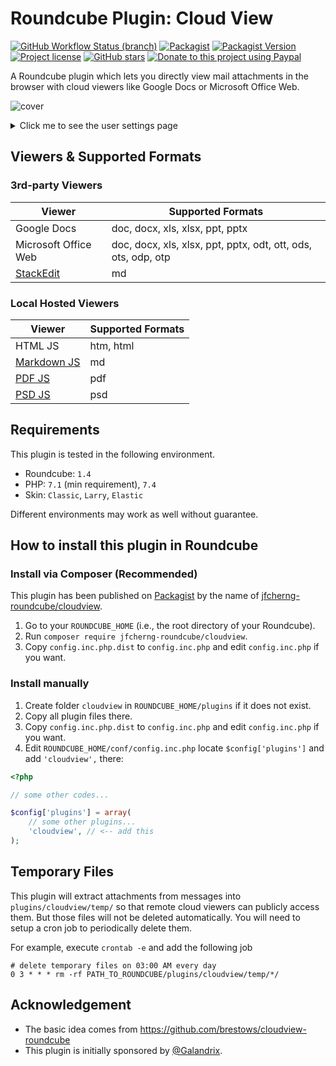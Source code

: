 # Roundcube Plugin: Cloud View

[![GitHub Workflow Status (branch)](https://img.shields.io/github/workflow/status/jfcherng-roundcube/plugin-cloudview/main/master?style=flat-square)](https://github.com/jfcherng-roundcube/plugin-cloudview/actions)
[![Packagist](https://img.shields.io/packagist/dt/jfcherng-roundcube/cloudview?style=flat-square)](https://packagist.org/packages/jfcherng-roundcube/cloudview)
[![Packagist Version](https://img.shields.io/packagist/v/jfcherng-roundcube/cloudview?style=flat-square)](https://packagist.org/packages/jfcherng-roundcube/cloudview)
[![Project license](https://img.shields.io/github/license/jfcherng-roundcube/plugin-cloudview?style=flat-square)](https://github.com/jfcherng-roundcube/plugin-cloudview/blob/master/LICENSE)
[![GitHub stars](https://img.shields.io/github/stars/jfcherng-roundcube/plugin-cloudview?style=flat-square&logo=github)](https://github.com/jfcherng-roundcube/plugin-cloudview/stargazers)
[![Donate to this project using Paypal](https://img.shields.io/badge/paypal-donate-blue.svg?style=flat-square&logo=paypal)](https://www.paypal.me/jfcherng/5usd)

A Roundcube plugin which lets you directly view mail attachments in the browser
with cloud viewers like Google Docs or Microsoft Office Web.

![cover](https://raw.githubusercontent.com/jfcherng-roundcube/plugin-cloudview/master/docs/screenshot/cover.png)

<details>
  <summary>Click me to see the user settings page</summary>
  <img src="https://raw.githubusercontent.com/jfcherng-roundcube/plugin-cloudview/master/docs/screenshot/settings.png">
</details>

## Viewers & Supported Formats

### 3rd-party Viewers

<table>
  <thead>
    <tr>
      <th>Viewer</th>
      <th>Supported Formats</th>
    </tr>
  </thead>
  <tbody>
    <tr>
      <td>Google Docs</td>
      <td>
        doc, docx, xls, xlsx, ppt, pptx
      </td>
    </tr>
    <tr>
      <td>Microsoft Office Web</td>
      <td>
        doc, docx, xls, xlsx, ppt, pptx,
        odt, ott, ods, ots, odp, otp
      </td>
    </tr>
    <tr>
      <td><a href="https://stackedit.io/">StackEdit</a></td>
      <td>md</td>
    </tr>
  </tbody>
</table>

### Local Hosted Viewers

<table>
  <thead>
    <tr>
      <th>Viewer</th>
      <th>Supported Formats</th>
    </tr>
  </thead>
  <tbody>
    <tr>
      <td>HTML JS</td>
      <td>htm, html</td>
    </tr>
    <tr>
      <td><a href="https://github.com/chaitin/strapdown-zeta">Markdown JS</a></td>
      <td>md</td>
    </tr>
    <tr>
      <td><a href="https://github.com/mozilla/pdf.js">PDF JS</a></td>
      <td>pdf</td>
    </tr>
    <tr>
      <td><a href="https://github.com/meltingice/psd.js">PSD JS</a></td>
      <td>psd</td>
    </tr>
  </tbody>
</table>

## Requirements

This plugin is tested in the following environment.

- Roundcube: `1.4`
- PHP: `7.1` (min requirement), `7.4`
- Skin: `Classic`, `Larry`, `Elastic`

Different environments may work as well without guarantee.

## How to install this plugin in Roundcube

### Install via Composer (Recommended)

This plugin has been published on [Packagist](https://packagist.org) by the name of [jfcherng-roundcube/cloudview](https://packagist.org/packages/jfcherng-roundcube/cloudview).

1. Go to your `ROUNDCUBE_HOME` (i.e., the root directory of your Roundcube).
2. Run `composer require jfcherng-roundcube/cloudview`.
3. Copy `config.inc.php.dist` to `config.inc.php` and edit `config.inc.php` if you want.

### Install manually

1. Create folder `cloudview` in `ROUNDCUBE_HOME/plugins` if it does not exist.
2. Copy all plugin files there.
3. Copy `config.inc.php.dist` to `config.inc.php` and edit `config.inc.php` if you want.
4. Edit `ROUNDCUBE_HOME/conf/config.inc.php` locate `$config['plugins']` and add `'cloudview',` there:

```php
<?php

// some other codes...

$config['plugins'] = array(
    // some other plugins...
    'cloudview', // <-- add this
);
```

## Temporary Files

This plugin will extract attachments from messages into `plugins/cloudview/temp/`
so that remote cloud viewers can publicly access them. But those files will not
be deleted automatically. You will need to setup a cron job to periodically
delete them.

For example, execute `crontab -e` and add the following job

```text
# delete temporary files on 03:00 AM every day
0 3 * * * rm -rf PATH_TO_ROUNDCUBE/plugins/cloudview/temp/*/
```

## Acknowledgement

- The basic idea comes from https://github.com/brestows/cloudview-roundcube
- This plugin is initially sponsored by [@Galandrix](https://github.com/Galandrix).
